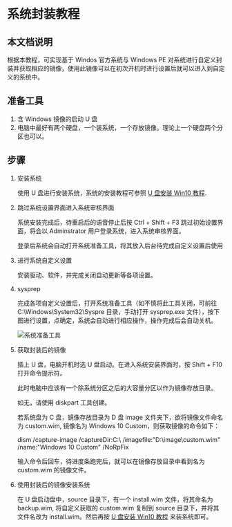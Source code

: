 # 系统封装教程

## 本文档说明
根据本教程，可实现基于 Windos 官方系统与 Windows PE 对系统进行自定义封装并获取相应的镜像，使用此镜像可以在初次开机时进行设置后就可以进入到自定义的系统中。

## 准备工具
1. 含 Windows 镜像的启动 U 盘
2. 电脑中最好有两个硬盘，一个装系统，一个存放镜像。理论上一个硬盘两个分区也可以。

## 步骤

1. 安装系统

    使用 U 盘进行安装系统，系统的安装教程可参照 [U 盘安装 Win10 教程](https://github.com/oh1h0ney/Git-Book-Library/blob/master/Windows/install-windows-10-with-u-disk.md).

2. 跳过系统设置界面进入系统审核界面

    系统安装完成后，待重启后的语音停止后按 Ctrl + Shift + F3 跳过初始设置界面，将会以 Adminstrator 用户登录系统，进入系统审核界面。

    登录后系统会自动打开系统准备工具，将其放入后台待完成自定义设置后使用

3. 进行系统自定义设置

    安装驱动、软件，并完成关闭自动更新等各项设置。

4. sysprep

    完成各项自定义设置后，打开系统准备工具（如不慎将此工具关闭，可前往 C:\Windows\System32\Syspre 目录，手动打开 sysprep.exe 文件），按下图进行设置，点确定，系统会自动进行相应操作，操作完成后会自动关机。

    ![系统准备工具](https://github.com/oh1h0ney/Git-Book-Library/blob/master/Windows/capture-custom-windows-image/win10-sysprep.png)

5. 获取封装后的镜像

    插上 U 盘，电脑开机时选 U 盘启动。在进入系统安装界面时，按 Shift + F10 打开命令提示符。

    此时电脑中应该有一个除系统分区之后的大容量分区以作为镜像存放目录。

    如无，请使用 diskpart 工具创建。

    若系统盘为 C 盘，镜像存放目录为 D 盘 image 文件夹下，欲将镜像文件命名为 custom.wim, 镜像名为 Windows 10 Custom，则获取镜像的命令如下：

    dism /capture-image /captureDir:C:\ /imagefile:"D:\image\custom.wim" /name:"Windows 10 Custom" /NoRpFix

    输入命令后回车，待进度条跑完后，就可以在镜像存放目录中看到名为 custom.wim 的镜像文件。

6. 使用封装后的镜像安装系统

    在 U 盘启动盘中，source 目录下，有一个 install.wim 文件，将其命名为 backup.wim, 将自定义获取的 custom.wim 复制到 source 目录下，并将其文件名改为 install.wim。然后再按 [U 盘安装 Win10 教程](https://github.com/oh1h0ney/Git-Book-Library/blob/master/Windows/install-windows-10-with-u-disk.md) 来装系统即可。